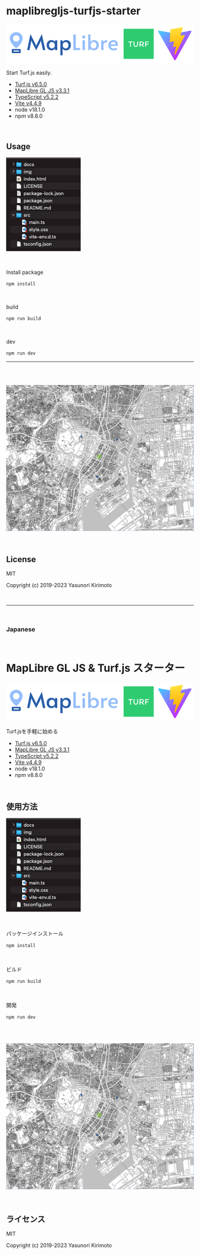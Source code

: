 # maplibregljs-turfjs-starter

![README02](img/README02.png)

Start Turf.js easily.  
- [Turf.js v6.5.0](http://turfjs.org/)  
- [MapLibre GL JS v3.3.1](https://maplibre.org)  
- [TypeScript v5.2.2](https://www.typescriptlang.org)  
- [Vite v4.4.9](https://vitejs.dev)  
- node v18.1.0
- npm v8.8.0

<br>

## Usage

![README03](img/README03.png)

<br>

Install package
```bash
npm install
```

<br>

build
```bash
npm run build
```

<br>

dev
```bash
npm run dev
```

---

<br>
<br>

![README01](img/README01.png)

<br>

## License
MIT

Copyright (c) 2019-2023 Yasunori Kirimoto

<br>

---

<br>

### Japanese

<br>

# MapLibre GL JS & Turf.js スターター

![README02](img/README02.png)

Turf.jsを手軽に始める
- [Turf.js v6.5.0](http://turfjs.org/)  
- [MapLibre GL JS v3.3.1](https://maplibre.org)  
- [TypeScript v5.2.2](https://www.typescriptlang.org)  
- [Vite v4.4.9](https://vitejs.dev)  
- node v18.1.0
- npm v8.8.0

<br>

##  使用方法

![README03](img/README03.png)

<br>

パッケージインストール

```bash
npm install
```

<br>

ビルド

```bash
npm run build
```

<br>

開発

```bash
npm run dev
```

<br>
<br>

![README01](img/README01.png)

<br>

## ライセンス
MIT

Copyright (c) 2019-2023 Yasunori Kirimoto

<br>
